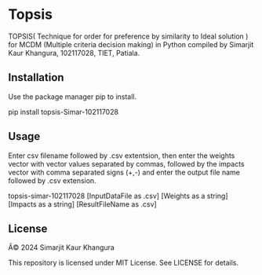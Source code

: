 # Topsis
TOPSIS( Technique for order for preference by similarity to Ideal solution ) for MCDM (Multiple criteria decision making) in Python compiled by Simarjit Kaur Khangura, 102117028, TIET, Patiala.

## Installation
Use the package manager pip to install.

pip install topsis-Simar-102117028

## Usage
Enter csv filename followed by .csv extentsion, then enter the weights vector with vector values separated by commas, followed by the impacts vector with comma separated signs (+,-) and enter the output file name followed by .csv extension.

topsis-simar-102117028 [InputDataFile as .csv] [Weights as a string] [Impacts as a string] [ResultFileName as .csv]

## License
Â© 2024 Simarjit Kaur Khangura

This repository is licensed under MIT License. See LICENSE for details.